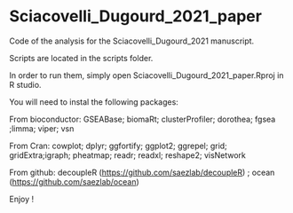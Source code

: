 # Sciacovelli_Dugourd_2021_paper

Code of the analysis for the Sciacovelli_Dugourd_2021 manuscript.

Scripts are located in the scripts folder. 

In order to run them, simply open Sciacovelli_Dugourd_2021_paper.Rproj in R studio.

You will need to instal the following packages:

From bioconductor:
GSEABase; biomaRt; clusterProfiler; dorothea; fgsea ;limma; viper; vsn

From Cran:
cowplot; dplyr; ggfortify; ggplot2; ggrepel; grid; gridExtra;igraph; pheatmap; readr; readxl; reshape2; visNetwork

From github:
decoupleR (https://github.com/saezlab/decoupleR) ; ocean (https://github.com/saezlab/ocean)

Enjoy !













